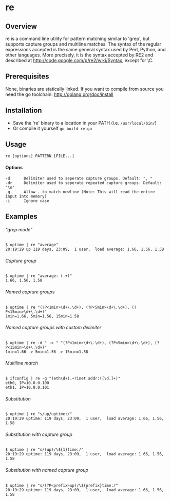 re
==


## Overview
re is a command line utility for pattern matching similar to 'grep', but supports capture groups and multiline matches.
The syntax of the regular expressions accepted is the same general syntax used by Perl, Python, and other languages.
More precisely, it is the syntax accepted by RE2 and described at http://code.google.com/p/re2/wiki/Syntax, except for \C.

## Prerequisites
None, binaries are statically linked.
If you want to compile from source you need the go toolchain: http://golang.org/doc/install

## Installation
- Save the 're' binary to a location in your PATH (i.e. `/usr/local/bin/`)
- Or compile it yourself `go build re.go`


## Usage
    re [options] PATTERN [FILE...]

#### Options
    -d      Delimiter used to seperate capture groups. Default: ", "
    -dr     Delimiter used to seperate repeated capture groups. Default: "\n"
    -g      Allow . to match newline (Note: This will read the entire input into memory)
    -i      Ignore case

## Examples
###### "grep mode"
    $ uptime | re "average"
    20:19:29 up 119 days, 23:09,  1 user,  load average: 1.66, 1.56, 1.58

###### Capture group
    $ uptime | re "average: (.+)"
    1.66, 1.56, 1.58

###### Named capture groups
    $ uptime | re "(?P<1min>\d+\.\d+), (?P<5min>\d+\.\d+), (?P<15min>\d+\.\d+)"
    1min=1.66, 5min=1.56, 15min=1.58

###### Named capture groups with custom delimiter
    $ uptime | re -d " -> " "(?P<1min>\d+\.\d+), (?P<5min>\d+\.\d+), (?P<15min>\d+\.\d+)"
    1min=1.66 -> 5min=1.56 -> 15min=1.58

###### Multiline match
    $ ifconfig | re -g "(eth\d+).+?inet addr:([\d.]+)"
    eth0, IP=10.0.0.100
    eth1, IP=10.0.0.101

###### Substitution
    $ uptime | re "s/up/uptime:/"
    20:19:29 uptime: 119 days, 23:09,  1 user,  load average: 1.66, 1.56, 1.58

###### Substitution with capture group
    $ uptime | re "s/(up)/\${1}time:/"
    20:19:29 uptime: 119 days, 23:09,  1 user,  load average: 1.66, 1.56, 1.58
    
###### Substitution with named capture group
    $ uptime | re "s/(?P<prefix>up)/\${prefix}time:/"
    20:19:29 uptime: 119 days, 23:09,  1 user,  load average: 1.66, 1.56, 1.58
